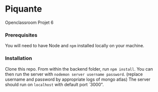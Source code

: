 # Piquante
Openclassroom Projet 6

### Prerequisites ###

You will need to have Node and `npm` installed locally on your machine.

### Installation ###

Clone this repo. From within the backend folder, run `npm install`. You 
can then run the server with `nodemon server username password`.
(replace username and password by appropriate logs of mongo atlas)
The server should run on `localhost` with default port `3000".
